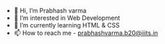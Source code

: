 - 👋 Hi, I’m Prabhash varma
- 👀 I’m interested in Web Development
- 🌱 I’m currently learning HTML & CSS
- 📫 How to reach me - prabhashvarma.b20@iiits.in

<!---
prabhash-varma/prabhash-varma is a ✨ special ✨ repository because its `README.md` (this file) appears on your GitHub profile.
You can click the Preview link to take a look at your changes.
--->
